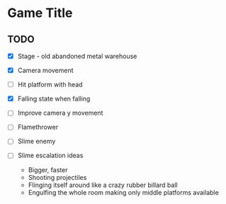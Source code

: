 # Game Title

## TODO
- [x] Stage - old abandoned metal warehouse
- [x] Camera movement
- [ ] Hit platform with head
- [x] Falling state when falling
- [ ] Improve camera y movement

- [ ] Flamethrower
- [ ] Slime enemy
- [ ] Slime escalation ideas
  - Bigger, faster
  - Shooting projectiles
  - Flinging itself around like a crazy rubber billard ball
  - Engulfing the whole room making only middle platforms available
